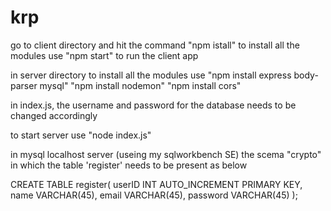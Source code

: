 # krp

go to client directory and hit the command "npm istall" to install all the modules
use "npm start" to run the client app

in server directory to install all the modules use
"npm install express body-parser mysql"
"npm install nodemon"
"npm install cors"

in index.js, the username and password for the database needs to be changed accordingly 

to start server use
"node index.js"

in mysql localhost server (useing my sqlworkbench SE) the scema "crypto" in which the table 'register' needs to be present as below

CREATE TABLE register(
userID INT AUTO_INCREMENT PRIMARY KEY,
name VARCHAR(45),
email VARCHAR(45),
password VARCHAR(45)
);

